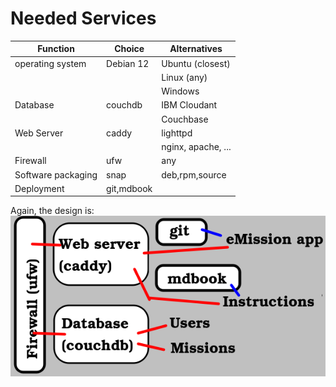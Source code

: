 # Needed Services

|Function |Choice |Alternatives |
|---|---|---|
|operating system|Debian 12|Ubuntu (closest)|
|  |  |Linux (any)|
|  |  |Windows|
|Database|couchdb|IBM Cloudant|
|  |  |Couchbase|
|Web Server|caddy|lighttpd|
|  |  |nginx, apache, ...|
|Firewall|ufw|any|
|Software packaging|snap|deb,rpm,source|
|Deployment|git,mdbook| |

Again, the design is:
![](images/server_struct2.png)